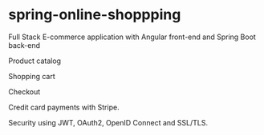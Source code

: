 # spring-online-shoppping 
Full Stack E-commerce application with Angular front-end and Spring Boot back-end

Product catalog

Shopping cart

Checkout

Credit card payments with Stripe.

Security using JWT, OAuth2, OpenID Connect and SSL/TLS.
 
